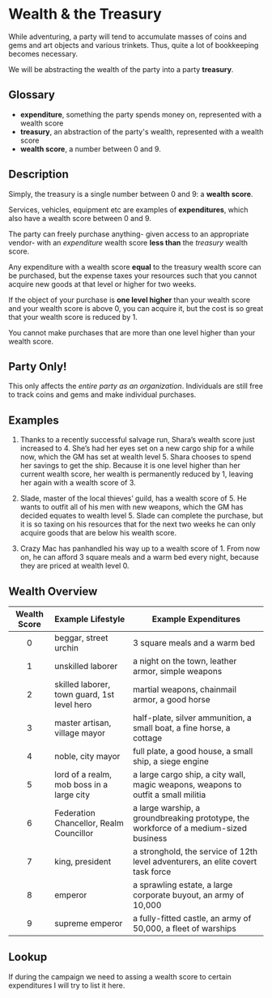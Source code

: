 # Wealth & the Treasury

While adventuring, a party will tend to accumulate masses of coins and gems and art objects and various trinkets. Thus, quite a lot of bookkeeping becomes necessary. 

We will be abstracting the wealth of the party into a party **treasury**.

## Glossary

* **expenditure**, something the party spends money on, represented with a wealth score
* **treasury**, an abstraction of the party's wealth, represented with a wealth score
* **wealth score**, a number between 0 and 9.

## Description

Simply, the treasury is a single number between 0 and 9: a **wealth score**. 

Services, vehicles, equipment etc are examples of **expenditures**, which also have a wealth score between 0 and 9. 

The party can freely purchase anything- given access to an appropriate vendor- with an *expenditure* wealth score **less than** the *treasury* wealth score.

Any expenditure with a wealth score **equal** to the treasury wealth score can be purchased, but the expense taxes your resources such that you cannot acquire new goods at that level or higher for two weeks.

If the object of your purchase is **one level higher** than your wealth score and your wealth score is above 0, you can acquire it, but the cost is so great that your wealth score is reduced by 1.

You cannot make purchases that are more than one level higher than your wealth score.

## Party Only!

This only affects the *entire party as an organization*. Individuals are still free to track coins and gems and make individual purchases.

## Examples

1. Thanks to a recently successful salvage run, Shara’s wealth score just increased to 4. She’s had her eyes set on a new cargo ship for a while now, which the GM has set at wealth level 5. Shara chooses to spend her savings to get the ship. Because it is one level higher than her current wealth score, her wealth is permanently reduced by 1, leaving her again with a wealth score of 3.

2. Slade, master of the local thieves’ guild, has a wealth score of 5. He wants to outfit all of his men with new weapons, which the GM has decided equates to wealth level 5. Slade can complete the purchase, but it is so taxing on his resources that for the next two weeks he can only acquire goods that are below his wealth score.

3. Crazy Mac has panhandled his way up to a wealth score of 1. From now on, he can afford 3 square meals and a warm bed every night, because they are priced at wealth level 0.

## Wealth Overview

| Wealth Score  | Example Lifestyle | Example Expenditures|
| :---: | ------------- | ----- |
| 0  | beggar, street urchin | 3 square meals and a warm bed |
| 1  | unskilled laborer | a night on the town, leather armor, simple weapons |
| 2  | skilled laborer, town guard, 1st level hero | martial weapons, chainmail armor, a good horse |
| 3  | master artisan, village mayor | half-plate, silver ammunition, a small boat, a fine horse, a cottage |
| 4  | noble, city mayor | full plate, a good house, a small ship, a siege engine |
| 5  | lord of a realm, mob boss in a large city | a large cargo ship, a city wall, magic weapons, weapons to outfit a small militia |
| 6  | Federation Chancellor, Realm Councillor | a large warship, a groundbreaking prototype, the workforce of a medium-sized business |
| 7  | king, president | a stronghold, the service of 12th level adventurers, an elite covert task force |
| 8  | emperor | a sprawling estate, a large corporate buyout, an army of 10,000 |
| 9  | supreme emperor | a fully-fitted castle, an army of 50,000, a fleet of warships |


## Lookup

If during the campaign we need to assing a wealth score to certain expenditures I will try to list it here. 
